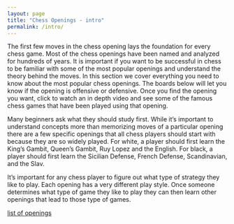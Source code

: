 ```yaml
---
layout: page
title: "Chess Openings - intro"
permalink: /intro/
---
```

The first few moves in the chess opening lays the foundation for every chess game. Most of the chess openings have been named and analyzed for hundreds of years. It is important if you want to be successful in chess to be familiar with some of the most popular openings and understand the theory behind the moves. In this section we cover everything you need to know about the most popular chess openings. The boards below will let you know if the opening is offensive or defensive. Once you find the opening you want, click to watch an in depth video and see some of the famous chess games that have been played using that opening.

Many beginners ask what they should study first. While it’s important to understand concepts more than memorizing moves of a particular opening there are a few specific openings that all chess players should start with because they are so widely played. For white, a player should first learn the King’s Gambit, Queen’s Gambit, Ruy Lopez and the English. For black, a player should first learn the Sicilian Defense, French Defense, Scandinavian, and the Slav.

It’s important for any chess player to figure out what type of strategy they like to play. Each opening has a very different play style. Once someone determines what type of game they like to play they can then learn other openings that lead to those type of games.

[list of openings](list_of_openings)